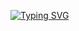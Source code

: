 [![Typing SVG](https://readme-typing-svg.demolab.com?font=Fira+Code&pause=1000&color=FFFFFF&background=000000&width=700&lines=Hey!+I'm+Lariz+Santana+%F0%9F%91%A9%F0%9F%8F%BD%E2%80%8D%F0%9F%92%BB;Front-end+senior+%7C+React+specialist+%E2%9C%A8)](https://git.io/typing-svg)
